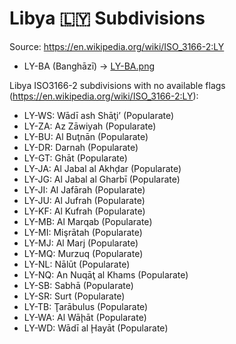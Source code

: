 # Libya 🇱🇾 Subdivisions

Source: https://en.wikipedia.org/wiki/ISO_3166-2:LY

* LY-BA (Banghāzī) -> [LY-BA.png](https://github.com/amckenna41/iso3166-flag-icons/blob/main/iso3166-2-icons/LY/LY-BA.png)

Libya ISO3166-2 subdivisions with no available flags (https://en.wikipedia.org/wiki/ISO_3166-2:LY):

* LY-WS: Wādī ash Shāţi’ (Popularate)
* LY-ZA: Az Zāwiyah (Popularate)
* LY-BU: Al Buţnān (Popularate)
* LY-DR: Darnah (Popularate)
* LY-GT: Ghāt (Popularate)
* LY-JA: Al Jabal al Akhḑar (Popularate)
* LY-JG: Al Jabal al Gharbī (Popularate)
* LY-JI: Al Jafārah (Popularate)
* LY-JU: Al Jufrah (Popularate)
* LY-KF: Al Kufrah (Popularate)
* LY-MB: Al Marqab (Popularate)
* LY-MI: Mişrātah (Popularate)
* LY-MJ: Al Marj (Popularate)
* LY-MQ: Murzuq (Popularate)
* LY-NL: Nālūt (Popularate)
* LY-NQ: An Nuqāţ al Khams (Popularate)
* LY-SB: Sabhā (Popularate)
* LY-SR: Surt (Popularate)
* LY-TB: Ţarābulus (Popularate)
* LY-WA: Al Wāḩāt (Popularate)
* LY-WD: Wādī al Ḩayāt (Popularate)
